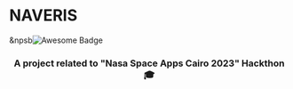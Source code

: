 # NAVERIS
&npsb<img src="https://cdn.rawgit.com/sindresorhus/awesome/d7305f38d29fed78fa85652e3a63e154dd8e8829/media/badge.svg" alt="Awesome Badge"/>
<h3 align="center">A project related to "Nasa Space Apps Cairo 2023" Hackthon 🎓</h3>


